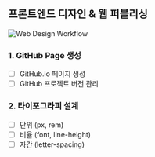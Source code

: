 ## 프론트엔드 디자인 & 웹 퍼블리싱

![Web Design Workflow](http://www.fantasky.ch/img/uploads/2014/09/6_web_technology_trends_2013.jpg)

### 1. GitHub Page 생성
- [ ] GitHub.io 페이지 생성
- [ ] GitHub 프로젝트 버전 관리

### 2. 타이포그라피 설계
- [ ] 단위 (px, rem)
- [ ] 비율 (font, line-height)
- [ ] 자간 (letter-spacing)